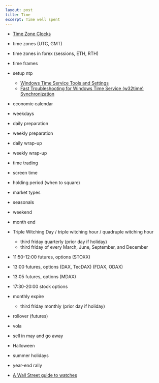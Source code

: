 ```yaml
---
layout: post
title: Time
excerpt: Time well spent
---
```


* [Time Zone Clocks](/world-clocks.html)

* time zones (UTC, GMT)
* time zones in forex (sessions, ETH, RTH)
* time frames
* setup ntp

	* [Windows Time Service Tools and Settings](https://technet.microsoft.com/en-us/library/cc773263.aspx)
	* [Fast Troubleshooting for Windows Time Service (w32time) Synchronization](https://www.meinbergglobal.com/english/info/ntp-w32time.htm)

	
	
* economic calendar

* weekdays
	
* daily preparation
* weekly preparation

* daily wrap-up
* weekly wrap-up

* time trading
* screen time
* holding period (when to square)

* market types
* seasonals

* weekend
* month end

* Triple Witching Day / triple witching hour / quadruple witching hour
	* third friday quarterly (prior day if holiday)
	* third friday of every March, June, September, and December

* 11:50-12:00 futures, options (STOXX)
* 13:00 futures, options (DAX, TecDAX) (FDAX, ODAX)
* 13:05 futures, options (MDAX)
* 17:30-20:00 stock options

* monthly expire
	* third friday monthly (prior day if holiday)

* rollover (futures)

* vola

* sell in may and go away
* Halloween
* summer holidays
* year-end rally

* [A Wall Street guide to watches](http://www.businessinsider.com/a-wall-street-guide-to-watches-2015-8)

